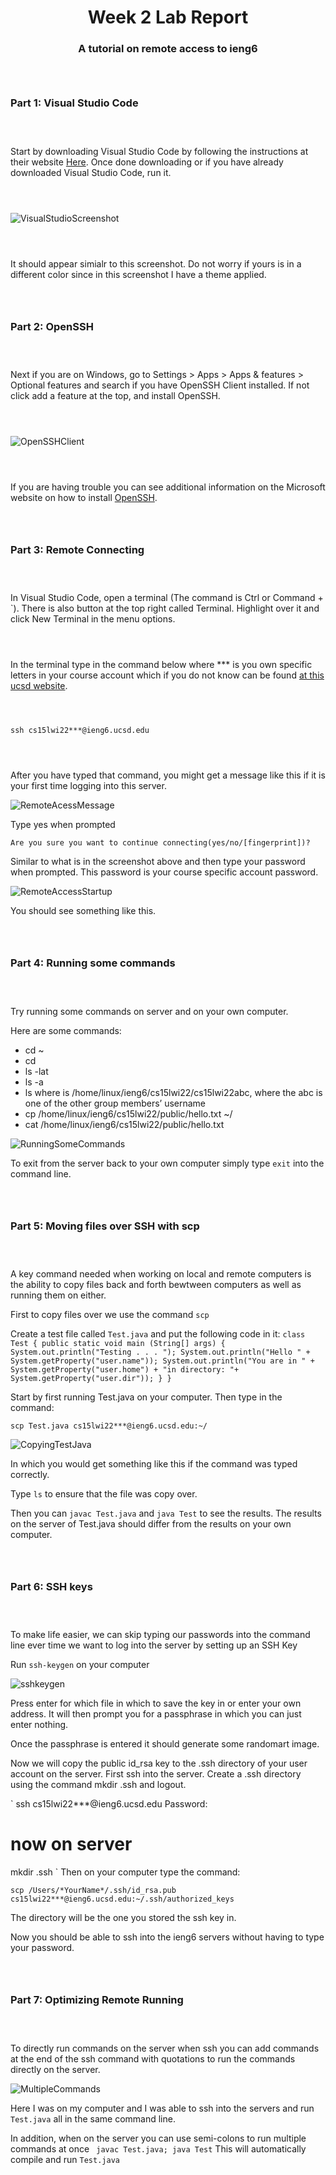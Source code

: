 <h1 align="center">
Week 2 Lab Report
</h1>
<h3 align= "center"> 
A tutorial on remote access to ieng6 
</h3>

<div style = "padding: 1em;">
</div>

### **Part 1: Visual Studio Code**

<div style = "padding: 1em;">
</div>

Start by downloading Visual Studio Code by following the instructions at their website [Here](https://code.visualstudio.com/).
Once done downloading or if you have already downloaded Visual Studio Code, run it.

<div style = "padding: 1em;">
</div>

![VisualStudioScreenshot](VisualStudioCodeScreenshot.png)

<div style = "padding: 1em;">
</div>

It should appear simialr to this screenshot. Do not worry if yours is in a different color since in this screenshot I have a theme applied. 

<div style = "padding: 1em;">
</div>

### **Part 2: OpenSSH**

<div style = "padding: 1em;">
</div>

 Next if you are on Windows, go to Settings > Apps > Apps & features > Optional features and search if you have OpenSSH Client installed. If not click add a feature at the top, and install OpenSSH.

<div style = "padding: 1em;">
</div>

![OpenSSHClient](InstallingOpenSSHClient.png)

<div style = "padding: 1em;">
</div>

If you are having trouble you can see additional information on the Microsoft website on how to install [OpenSSH](https://docs.microsoft.com/en-us/windows-server/administration/openssh/openssh_install_firstuse).

<div style = "padding: 1em;">
</div>

### **Part 3: Remote Connecting**

<div style = "padding: 1em;">
</div>

In Visual Studio Code, open a terminal (The command is Ctrl or Command + `). There is also button at the top right called Terminal. Highlight over it and click New Terminal in the menu options. 

<div style = "padding: 1em;">
</div>

In the terminal type in the command below where *** is you own specific letters in your course account which if you do not know can be found 
[at this ucsd website](https://sdacs.ucsd.edu/~icc/index.php).

<div style = "padding: 1em;">
</div>

`
ssh cs15lwi22***@ieng6.ucsd.edu
`

<div style = "padding: 1em;">
</div>

After you have typed that command, you might get a message like this if it is your first time logging into this server.

![RemoteAcessMessage](RemoteAccess.png)

Type yes when prompted 

`
Are you sure you want to continue connecting(yes/no/[fingerprint])?
`

Similar to what is in the screenshot above and then type your password when prompted. This password is your course specific account password. 

![RemoteAccessStartup](RemoteAccessStartup.png)

You should see something like this.

<div style = "padding: 1em;">
</div>

### **Part 4: Running some commands**

<div style = "padding: 1em;">
</div>

Try running some commands on server and on your own computer.

Here are some commands:
* cd ~
* cd
* ls -lat
* ls -a
* ls <directory> where <directory> is /home/linux/ieng6/cs15lwi22/cs15lwi22abc, where the abc is one of the other group members’ username
* cp /home/linux/ieng6/cs15lwi22/public/hello.txt ~/
* cat /home/linux/ieng6/cs15lwi22/public/hello.txt

![RunningSomeCommands](RunningSomeCommands.png)

To exit from the server back to your own computer simply type ` exit ` into the command line.

<div style = "padding: 1em;">
</div>

### **Part 5: Moving files over SSH with scp**

<div style = "padding: 1em;">
</div>

A key command needed when working on local and remote computers is the ability to copy files back and forth bewtween computers as well as running them on either. 

First to copy files over we use the command `scp`

Create a test file called `Test.java` and put the following code in it:
`
class Test {
    public static void main (String[] args) {
        System.out.println("Testing . . . ");
        System.out.println("Hello " + System.getProperty("user.name"));
        System.out.println("You are in " + System.getProperty("user.home") +
        "in directory: "+ System.getProperty("user.dir"));
    }
}
`

Start by first running Test.java on your computer. Then type in the command:

`
scp Test.java cs15lwi22***@ieng6.ucsd.edu:~/
`

![CopyingTestJava](CopyingTestJava.png)

In which you would get something like this if the command was typed correctly.

Type `ls` to ensure that the file was copy over. 

Then you can `javac Test.java` and `java Test` to see the results. The results on the server of Test.java should differ from the results on your own computer. 

<div style = "padding: 1em;">
</div>

### **Part 6: SSH keys**

<div style = "padding: 1em;">
</div>

To make life easier, we can skip typing our passwords into the command line ever time we want to log into the server by setting up an SSH Key

Run `ssh-keygen` on your computer

![sshkeygen](sshkeygen.png)

Press enter for which file in which to save the key in or enter your own address. 
It will then prompt you for a passphrase in which you can just enter nothing.

Once the passphrase is entered it should generate some randomart image. 

Now we will copy the public id_rsa key to the .ssh directory of your user account on the server. First ssh into the server. Create a .ssh directory using the command mkdir .ssh and logout.

`
ssh cs15lwi22***@ieng6.ucsd.edu
Password:
# now on server
mkdir .ssh
`
Then on your computer type the command:

`
scp /Users/*YourName*/.ssh/id_rsa.pub cs15lwi22***@ieng6.ucsd.edu:~/.ssh/authorized_keys
`

The directory will be the one you stored the ssh key in. 

Now you should be able to ssh into the ieng6 servers without having to type your password. 

<div style = "padding: 1em;">
</div>

### **Part 7: Optimizing Remote Running**
<div style = "padding: 1em;">
</div>

To directly run commands on the server when ssh you can add commands at the end of the ssh command with quotations to run the commands directly on the server.

![MultipleCommands](MultipleCommands.png)

Here I was on my computer and I was able to ssh into the servers and run `Test.java` all in the same command line. 

In addition, when on the server you can use semi-colons to run multiple commands at once
` 
javac Test.java; java Test
`
This will automatically compile and run `Test.java`
